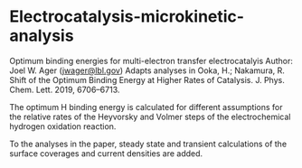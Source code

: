 # Electrocatalysis-microkinetic-analysis

Optimum binding energies for multi-electron transfer electrocatalyis
Author: Joel W. Ager (jwager@lbl.gov)
Adapts analyses in
    Ooka, H.; Nakamura, R. Shift of the Optimum Binding Energy at Higher Rates of Catalysis. J. Phys. Chem. Lett. 2019, 6706–6713.

The optimum H binding energy is calculated for different assumptions for the relative rates of the Heyvorsky and Volmer steps of the electrochemical hydrogen oxidation reaction. 

To the analyses in the paper, steady state and transient calculations of the surface coverages and current densities are added. 
    
